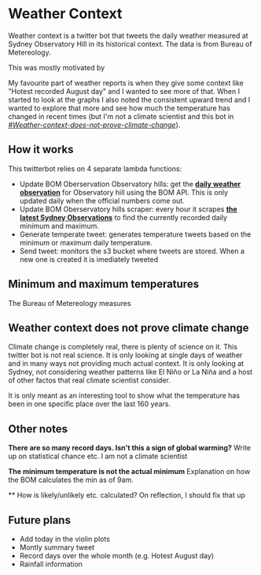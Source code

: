 # Weather Context

Weather context is a twitter bot that tweets the daily weather measured at Sydney Observatory Hill in its historical context. The data is from Bureau of Metereology.

This was mostly motivated by

My favourite part of weather reports is when they give some context like "Hotest recorded August day" and I wanted to see more of that. When I started to look at the graphs I also noted the consistent upward trend and I wanted to explore that more and see how much the temperature has changed  in recent times (but I'm not a climate scientist and this bot in _[#Weather-context-does-not-prove-climate-change](#this-does-not-prove-climate-change)_).


## How it works
This twitterbot relies on 4 separate lambda functions:
* Update BOM Oberservation Observatory hills: get the __[daily weather observation](http://www.bom.gov.au/climate/dwo/IDCJDW2124.latest.shtml)__ for Observatory hill using the BOM API. This is only updated daily when the official numbers come out.
* Update BOM Oberservatory hills scraper: every hour it scrapes __[the latest Sydney Observations](http://www.bom.gov.au/nsw/observations/sydney.shtml)__ to find the currently recorded daily minimum and maximum.
* Generate temperate tweet: generates temperature tweets based on the minimum or maximum daily temperature.
* Send tweet: monitors the s3 bucket where tweets are stored. When a new one is created it is imediately tweeted

## Minimum and maximum temperatures
The Bureau of Metereology measures

## Weather context does not prove climate change

Climate change is completely real, there is plenty of science on it. This twitter bot is not real science. It is only looking at single days of weather and in many ways not providing much actual context. It is only looking at Sydney, not considering weather patterns like El Niño or La Niña and a host of other factos that real climate scientist consider.

It is only meant as an interesting tool to show what the temperature has been in one specific place over the last 160 years.



## Other notes
**There are so many record days. Isn't this a sign of global warming?**
Write up on statistical chance etc. I am not a climate scientist

**The minimum temperature is not the actual minimum**
Explanation on how the BOM calculates the min as of 9am.

** How is likely/unlikely etc. calculated?
On reflection, I should fix that up


## Future plans
* Add today in the violin plots
* Montly summary tweet
* Record days over the whole month (e.g. Hotest August day)
* Rainfall information